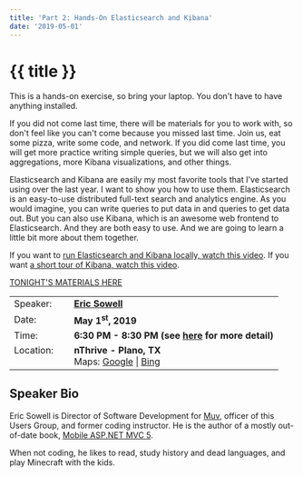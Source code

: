 ```yaml
---
title: 'Part 2: Hands-On Elasticsearch and Kibana'
date: '2019-05-01'
---
```

# {{ title }}

This is a hands-on exercise, so bring your laptop. You don't have to have anything installed.

If you did not come last time, there will be materials for you to work with, so don't feel like you can't come because you missed last time. Join us, eat some pizza, write some code, and network. If you did come last time, you will get more practice writing simple queries, but we will also get into aggregations, more Kibana visualizations, and other things.

Elasticsearch and Kibana are easily my most favorite tools that I've started using over the last year. I want to show you how to use them. Elasticsearch is an easy-to-use distributed full-text search and analytics engine. As you would imagine, you can write queries to put data in and queries to get data out. But you can also use Kibana, which is an awesome web frontend to Elasticsearch. And they are both easy to use. And we are going to learn a little bit more about them together.

If you want to [run Elasticsearch and Kibana locally, watch this video](https://s3-us-west-2.amazonaws.com/nddg-vids/elasticsearch/elastic-getting-started.mp4). If you want [a short tour of Kibana, watch this video](https://s3-us-west-2.amazonaws.com/nddg-vids/elasticsearch/elastic-intro-to-kibana.mp4).

  
  

[TONIGHT'S MATERIALS HERE](https://north-dallas-developers.github.io/learn/hands-on-elasticsearch/part-2)

  
  

<table><tbody><tr><td>Speaker:</td><td>&nbsp;</td><td><b><a title="Eric Sowell" target="_blank" href="http://ericsowell.com">Eric Sowell</a></b></td></tr><tr><td>Date:</td><td>&nbsp;</td><td><b>May 1<sup>st</sup>, 2019</b></td></tr><tr><td valign="top">Time:</td><td>&nbsp;</td><td><b>6:30 PM - 8:30 PM (see <a title="Location" href="../../location/index.html">here</a> for more detail)</b></td></tr><tr><td valign="top">Location:</td><td>&nbsp;</td><td><b>nThrive - Plano, TX</b><br>Maps: <a title="Google" target="_blank" href="https://goo.gl/maps/1OyNE">Google</a> | <a title="Bing" target="_blank" href="http://binged.it/1afBEJ9">Bing</a></td></tr></tbody></table>

## Speaker Bio

Eric Sowell is Director of Software Development for [Muv](https://www.muvpeople.com/), officer of this Users Group, and former coding instructor. He is the author of a mostly out-of-date book, [Mobile ASP.NET MVC 5](http://www.amazon.com/Mobile-ASP-NET-MVC-Eric-Sowell/dp/1430250569/ref=sr_1_1).

When not coding, he likes to read, study history and dead languages, and play Minecraft with the kids.
    

